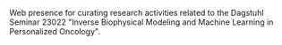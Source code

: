Web presence for curating research activities related to the Dagstuhl Seminar 23022 "Inverse Biophysical Modeling and Machine Learning in Personalized Oncology". 
